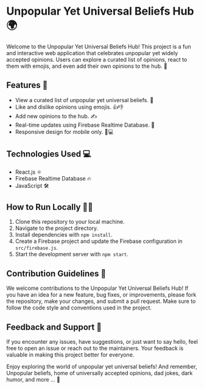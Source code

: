 # Unpopular Yet Universal Beliefs Hub 🌍

Welcome to the Unpopular Yet Universal Beliefs Hub! This project is a fun and interactive web application that celebrates unpopular yet widely accepted opinions. Users can explore a curated list of opinions, react to them with emojis, and even add their own opinions to the hub. 🎉

## Features 🚀

- View a curated list of unpopular yet universal beliefs. 📜
- Like and dislike opinions using emojis. 👍👎
- Add new opinions to the hub. ✍️
- Real-time updates using Firebase Realtime Database. 🔄
- Responsive design for mobile only. 📱💻

## Technologies Used 💻

- React.js ⚛️
- Firebase Realtime Database 🔥
- JavaScript 🛠️

## How to Run Locally 🏃‍♂️

1. Clone this repository to your local machine.
2. Navigate to the project directory.
3. Install dependencies with `npm install`.
4. Create a Firebase project and update the Firebase configuration in `src/firebase.js`.
5. Start the development server with `npm start`.

## Contribution Guidelines 🤝

We welcome contributions to the Unpopular Yet Universal Beliefs Hub! If you have an idea for a new feature, bug fixes, or improvements, please fork the repository, make your changes, and submit a pull request. Make sure to follow the code style and conventions used in the project.

## Feedback and Support 💌

If you encounter any issues, have suggestions, or just want to say hello, feel free to open an issue or reach out to the maintainers. Your feedback is valuable in making this project better for everyone.

Enjoy exploring the world of unpopular yet universal beliefs! And remember, Unpopular beliefs, home of universally accepted opinions, dad jokes, dark humor, and more ... 🌟